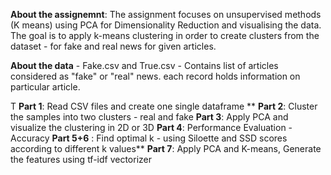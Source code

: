 **About the assignemnt**: The assignment focuses on unsupervised methods (K means) using PCA for Dimensionality Reduction and visualising the data. 
The goal is to apply k-means clustering in order to create clusters from the dataset - for fake and real news for given articles.
  
**About the data** - Fake.csv and True.csv - Contains list of articles considered as "fake" or "real" news. each record holds information on particular article.

T
**Part 1**: Read CSV files and create one single dataframe **
**Part 2**: Cluster the samples into two clusters - real and fake 
**Part 3**: Apply PCA and visualize the clustering in 2D or 3D
**Part 4**: Performance Evaluation - Accuracy 
**Part 5+6** : Find optimal k - using Siloette and SSD scores according to different k values**
**Part 7**: Apply PCA and K-means, Generate the features using tf-idf vectorizer 
